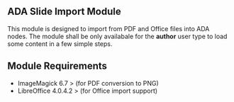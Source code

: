 ADA Slide Import Module
-----------------------

This module is designed to import from PDF and Office files into ADA nodes.
The module shall be only availabale for the __author__ user type to load some content in a few simple steps.

## Module Requirements

- ImageMagick 6.7 > (for PDF conversion to PNG)
- LibreOffice 4.0.4.2 > (for Office import support)





